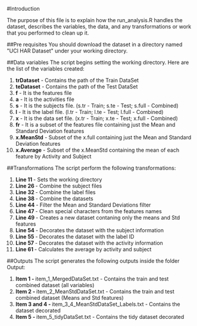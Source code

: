 #Introduction

The purpose of this file is to explain how the run_analysis.R handles the dataset, describes the variables, the data, and any transformations or work that you performed to clean up it.

##Pre requisites
You should download the dataset in a directory named "UCI HAR Dataset" under your working directory.

##Data variables
The script begins setting the working directory. Here are the list of the variables created:
<ol>
  <li><b>trDataset</b> - Contains the path of the Train DataSet</li>
  <li><b>teDataset</b> - Contains the path of the Test DataSet </li>
  <li><b>f</b> - It is the features file </li>
  <li><b>a</b> - It is the activities file </li>
  <li><b>s</b> - It is the subjects file. (s.tr - Train; s.te - Test; s.full - Combined) </li>
  <li><b>l</b> - It is the label file. (l.tr - Train; l.te - Test; l.full - Combined) </li>
  <li><b>x</b> - It is the data set file. (x.tr - Train; x.te - Test; x.full - Combined) </li>
  <li><b>fr</b> - It is a subset of the features file containing just the Mean and Standard Deviation features</li>
  <li><b>x.MeanStd</b> - Subset of the x.full containing just the Mean and Standard Deviation features</li>
  <li><b>x.Average</b> - Subset of the x.MeanStd containing the mean of each feature by Activity and Subject</li>
</ol>
##Transformations
The script perform the following transformations:
<ol>
  <li><b>Line 11 </b> - Sets the working directory</li>
  <li><b>Line 26 </b> - Combine the subject files </li>
  <li><b>Line 32 </b> - Combine the label files</li>
  <li><b>Line 38 </b> - Combine the datasets</li>
  <li><b>Line 44 </b> - Filter the Mean and Standard Deviations filter </li>
  <li><b>Line 47 </b> - Clean special characters from the features names </li>
  <li><b>Line 49 </b> - Creates a new dataset contaning only the means and Std features </li>
  <li><b>Line 54 </b> - Decorates the dataset with the subject information </li>
  <li><b>Line 55 </b> - Decorates the dataset with the label ID </li>
  <li><b>Line 57 </b> - Decorates the dataset with the activity information </li>
  <li><b>Line 61 </b> - Calculates the average by activity and subject </li>
</ol>

##Outputs
The script generates the following outputs inside the folder Output:
<ol>
 <li><b>Item 1 - </b>item_1_MergedDataSet.txt - Contains the train and test combined dataset (all variables)</li>
 <li><b>Item 2 - </b>item_2_MeanStdDataSet.txt - Contains the train and test combined dataset (Means and Std features)</li>
 <li><b>Item 3 and 4 - </b>item_3_4_MeanStdDataSet_Labels.txt - Contains the dataset decorated</li>
 <li><b>Item 5 - </b>item_5_tidyDataSet.txt - Contains the tidy dataset decorated</li>
</ol>


